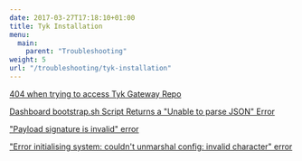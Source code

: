 ```yaml
---
date: 2017-03-27T17:18:10+01:00
title: Tyk Installation
menu:
  main:
    parent: "Troubleshooting"
weight: 5
url: "/troubleshooting/tyk-installation"
---
```


[404 when trying to access Tyk Gateway Repo](/troubleshooting/tyk-installation/404-trying-access-tyk-gateway-repo/)

[Dashboard bootstrap.sh Script Returns a "Unable to parse JSON" Error](/troubleshooting/tyk-installation/parsing-json-error-from-dashboard-bootstrap/)

["Payload signature is invalid" error](/troubleshooting/tyk-installation/payload-signature-invalid-error/)

["Error initialising system: couldn't unmarshal config: invalid character" error](/troubleshooting/tyk-installation/couldnt-unmarshal-config-error/)




